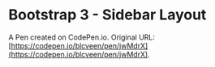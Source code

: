 # Bootstrap 3 - Sidebar Layout

A Pen created on CodePen.io. Original URL: [https://codepen.io/blcveen/pen/jwMdrX](https://codepen.io/blcveen/pen/jwMdrX).

